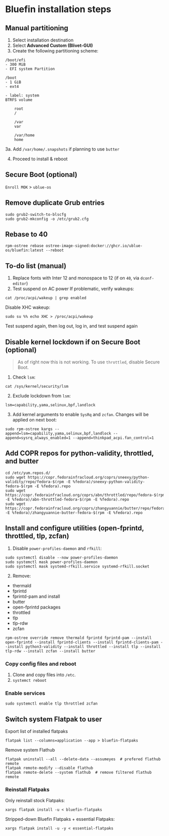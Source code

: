 # Bluefin installation steps

## Manual partitioning

1. Select installation destination
2. Select **Advanced Custom (Blivet-GUI)**
3. Create the following partitioning scheme:
```
/boot/efi
- 300 MiB
- EFI system Partition

/boot
- 1 GiB
- ext4

- label: system
BTRFS volume

	root
	/

	/var
	var

	/var/home
	home
```
3a. Add `/var/home/.snapshots` if planning to use `butter`

4. Proceed to install & reboot

## Secure Boot (optional)

`Enroll MOK` > `ublue-os`

## Remove duplicate Grub entries
```
sudo grub2-switch-to-blscfg
sudo grub2-mkconfig -o /etc/grub2.cfg
```
## Rebase to 40
```
rpm-ostree rebase ostree-image-signed:docker://ghcr.io/ublue-os/bluefin:latest --reboot
```
## To-do list (manual)
1. Replace fonts with Inter 12 and monospace to 12 (if on `40`, via `dconf-editor`)
2. Test suspend on AC power
If problematic, verify wakeups:
```
cat /proc/acpi/wakeup | grep enabled
```
Disable XHC wakeup:
```
sudo su %% echo XHC > /proc/acpi/wakeup
```
Test suspend again, then log out, log in, and test suspend again

## Disable kernel lockdown if on Secure Boot (optional)
> As of right now this is not working. To use `throttled`, disable Secure Boot.
1. Check `lsm`:
```
cat /sys/kernel/security/lsm
```
2. Exclude lockdown from `lsm`:
```
lsm=capability,yama,selinux,bpf,landlock
```
3. Add kernel arguments to enable `SysRq` and `zcfan`. Changes will be applied on next boot:
```
sudo rpm-ostree kargs --append=lsm=capability,yama,selinux,bpf,landlock --append=sysrq_always_enabled=1 --append=thinkpad_acpi.fan_control=1
```
## Add COPR repos for python-validity, throttled, and butter
```
cd /etc/yum.repos.d/
sudo wget https://copr.fedorainfracloud.org/coprs/sneexy/python-validity/repo/fedora-$(rpm -E %fedora)/sneexy-python-validity-fedora-$(rpm -E %fedora).repo
sudo wget https://copr.fedorainfracloud.org/coprs/abn/throttled/repo/fedora-$(rpm -E %fedora)/abn-throttled-fedora-$(rpm -E %fedora).repo
sudo wget https://copr.fedorainfracloud.org/coprs/zhangyuannie/butter/repo/fedora-$(rpm -E %fedora)/zhangyuannie-butter-fedora-$(rpm -E %fedora).repo
```
## Install and configure utilities (open-fprintd, throttled, tlp, zcfan)
1. Disable `power-profiles-daemon` and `rfkill`:
```
sudo systemctl disable --now power-profiles-daemon
sudo systemctl mask power-profiles-daemon
sudo systemctl mask systemd-rfkill.service systemd-rfkill.socket
```
2. Remove:
- thermald
- fprintd
- fprintd-pam
and install
- butter
- open-fprintd packages
- throttled
- tlp
- tlp-rdw
- zcfan
```
rpm-ostree override remove thermald fprintd fprintd-pam --install open-fprintd --install fprintd-clients --install fprintd-clients-pam --install python3-validity --install throttled --install tlp --install tlp-rdw --install zcfan --install butter
```
### Copy config files and reboot
1. Clone and copy files into `/etc`.
2. `systemct reboot`
### Enable services
```
sudo systemctl enable tlp throttled zcfan
```
## Switch system Flatpak to user
Export list of installed flatpaks
```
flatpak list --columns=application --app > bluefin-flatpaks
```
Remove system Flathub
```
flatpak uninstall --all --delete-data --assumeyes  # prefered flathub remote
flatpak remote-modify --disable flathub
flatpak remote-delete --system flathub  # remove filtered flathub remote
```
### Reinstall Flatpaks
Only reinstall stock Flatpaks:
```
xargs flatpak install -u < bluefin-flatpaks
```
Stripped-down Bluefin Flatpaks + essential Flatpaks:
```
xargs flatpak install -u -y < essential-flatpaks
